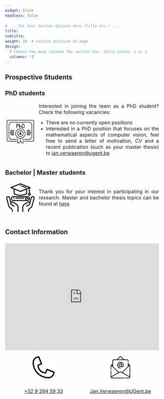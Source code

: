 ```yaml
---
widget: blank
headless: false

# ... Put Your Section Options Here (title etc.) ...
title: 
subtitle:
weight: 10  # section position on page
design:
  # Choose how many columns the section has. Valid values: 1 or 2.
  columns: '1'
---
```


<style>
  .content {
    display: flex;
    align-items: center;
  }

  .contact {
    display: grid;
    grid-auto-flow: row;
    grid-template-columns: repeat(2, 1fr);
    grid-template-rows: repeat(2, 1fr);
    max-width: 700px; /* Instead of setting a fixed width, use max-width */
    margin: 0 auto; /* Center the grid horizontally */
    align-items: center;
    align-content: center;
    justify-content: center;
    place-items: center;
    grid-gap: -10px;
	font-size: 16px;
  }

  .title {
    margin: 20px 0;
  }
  
  .contact iframe {
	grid-column: span 1; /* Make the iframe span all three columns */
  }
  .titleContact {
    margin-top: 50px;
    margin-bottom: 25px;
  }

  .content img {
    margin-right: 10px;
    display: block;
  }

  .content h3,
  .content p {
    margin: 0;
  }

  h3 {
    font-size: 20px;
  }

  body {
    margin-top: 50px;
    margin-bottom: 50px; /* Adjust the bottom margin to create space for the footer */
  }

  p {
    font-size: 16px;
    text-align: justify;
  }

  .site-footer {
    text-align: center; /* Center the text in the footer */
  }
</style>

<html>
<div class="title"><h2><strong>Prospective Students</strong></h2></div>
<div class='students'>
	<div class='phd'>
		<div class="title">
			<h3><strong>PhD students</strong></h3>
		</div>
		<div class="content">
			<img src="phd.png" style="height: 100px; width:100px;">
			<div class="text">
				<p> Interested in joining the team as a PhD student? Check the following vacancies: </p>
				 <ul>
				   <li><p>There are no currently open positions </p></li>
				   <li><p>Interested in a PhD position that focuses on the mathematical aspects of computer vision, feel free to send a letter of motivation, CV and a recent publication (such as your master thesis) to <a href = "mailto: jan.verwaeren@ugent.be">jan.verwaeren@ugent.be</a> </p> </li>
				 </ul> 
			    </p>
			</div>
		</div>
	</div>
	<div class='graduate'>
		<div class="title">
			<h3><strong>Bachelor | Master students </strong></h3>
		</div>
		<div class="content">
			<img src="grad.png" style="height: 100px; width:100px;">
			<div class="text">
				<p>Thank you for your interest in participating in our research. Master and bachelor thesis topics can be found at <a href="https://www.ugent.be/bw/nl/voor-studenten#Curriculumsamenstellen"> here </a> </p>
			</div>
		</div>
	</div>
</div>


<!-- Contact Information -->

<div class="titleContact"><h2><strong>Contact Information</strong></h2></div>
  <div>
    <iframe
      width="100%"
      height="350"
      frameborder="0"
      style="border: 0"
      src="https://www.google.com/maps/embed?pb=!1m14!1m8!1m3!1d10032.062020593983!2d3.7089!3d51.0528015!3m2!1i1024!2i768!4f13.1!3m3!1m2!1s0x47c3716c05a9b1bd%3A0xe9c273e321db3dd9!2sUniversiteit%20Gent%20-%20Campus%20Coupure!5e0!3m2!1str!2sbe!4v1706356098587!5m2!1str!2sbe"
      allowfullscreen
    ></iframe>
  </div>
  </br>
<div class="contact">

  <div><img src="phone.png" style="height: 72px; width:72px;"></div>
  <div><img src="email.png" style="height: 72px; width:72px;"></div>
  <div><a href="tel:+32 9 264 59 33">+32 9 264 59 33</a></div>
  <div><a href="mailto:Jan.Verwaeren@UGent.be">Jan.Verwaeren@UGent.be</a></div>
</div>
</html>